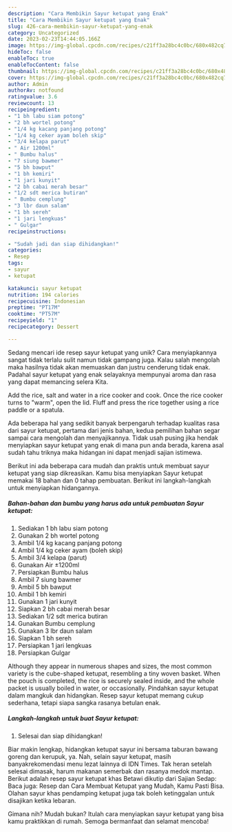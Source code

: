 ```yaml
---
description: "Cara Membikin Sayur ketupat yang Enak"
title: "Cara Membikin Sayur ketupat yang Enak"
slug: 426-cara-membikin-sayur-ketupat-yang-enak
category: Uncategorized
date: 2023-02-23T14:44:05.166Z
image: https://img-global.cpcdn.com/recipes/c21ff3a28bc4c0bc/680x482cq70/sayur-ketupat-foto-resep-utama.jpg
hideToc: false
enableToc: true
enableTocContent: false
thumbnail: https://img-global.cpcdn.com/recipes/c21ff3a28bc4c0bc/680x482cq70/sayur-ketupat-foto-resep-utama.jpg
cover: https://img-global.cpcdn.com/recipes/c21ff3a28bc4c0bc/680x482cq70/sayur-ketupat-foto-resep-utama.jpg
author: Admin
authorAv: notfound
ratingvalue: 3.6
reviewcount: 13
recipeingredient:
- "1 bh labu siam potong"
- "2 bh wortel potong"
- "1/4 kg kacang panjang potong"
- "1/4 kg ceker ayam boleh skip"
- "3/4 kelapa parut"
- " Air 1200ml"
- " Bumbu halus"
- "7 siung bawmer"
- "5 bh bawput"
- "1 bh kemiri"
- "1 jari kunyit"
- "2 bh cabai merah besar"
- "1/2 sdt merica butiran"
- " Bumbu cemplung"
- "3 lbr daun salam"
- "1 bh sereh"
- "1 jari lengkuas"
- " Gulgar"
recipeinstructions:

- "Sudah jadi dan siap dihidangkan!"
categories:
- Resep
tags:
- sayur
- ketupat

katakunci: sayur ketupat 
nutrition: 194 calories
recipecuisine: Indonesian
preptime: "PT17M"
cooktime: "PT57M"
recipeyield: "1"
recipecategory: Dessert

---
```





Sedang mencari ide resep sayur ketupat yang unik? Cara menyiapkannya sangat tidak terlalu sulit namun tidak gampang juga. Kalau salah mengolah maka hasilnya tidak akan memuaskan dan justru cenderung tidak enak. Padahal sayur ketupat yang enak selayaknya mempunyai aroma dan rasa yang dapat memancing selera Kita.





Add the rice, salt and water in a rice cooker and cook. Once the rice cooker turns to &#34;warm&#34;, open the lid. Fluff and press the rice together using a rice paddle or a spatula.

Ada beberapa hal yang sedikit banyak berpengaruh terhadap kualitas rasa dari sayur ketupat, pertama dari jenis bahan, kedua pemilihan bahan segar sampai cara mengolah dan menyajikannya. Tidak usah pusing jika hendak menyiapkan sayur ketupat yang enak di mana pun anda berada, karena asal sudah tahu triknya maka hidangan ini dapat menjadi sajian istimewa.






Berikut ini ada beberapa cara mudah dan praktis untuk membuat sayur ketupat yang siap dikreasikan. Kamu bisa menyiapkan Sayur ketupat memakai 18 bahan dan 0 tahap pembuatan. Berikut ini langkah-langkah untuk menyiapkan hidangannya.

<!--inarticleads1-->

##### Bahan-bahan dan bumbu yang harus ada untuk pembuatan Sayur ketupat:

1. Sediakan 1 bh labu siam potong
1. Gunakan 2 bh wortel potong
1. Ambil 1/4 kg kacang panjang potong
1. Ambil 1/4 kg ceker ayam (boleh skip)
1. Ambil 3/4 kelapa (parut)
1. Gunakan  Air ±1200ml
1. Persiapkan  Bumbu halus
1. Ambil 7 siung bawmer
1. Ambil 5 bh bawput
1. Ambil 1 bh kemiri
1. Gunakan 1 jari kunyit
1. Siapkan 2 bh cabai merah besar
1. Sediakan 1/2 sdt merica butiran
1. Gunakan  Bumbu cemplung
1. Gunakan 3 lbr daun salam
1. Siapkan 1 bh sereh
1. Persiapkan 1 jari lengkuas
1. Persiapkan  Gulgar


Although they appear in numerous shapes and sizes, the most common variety is the cube-shaped ketupat, resembling a tiny woven basket. When the pouch is completed, the rice is securely sealed inside, and the whole packet is usually boiled in water, or occasionally. Pindahkan sayur ketupat dalam mangkuk dan hidangkan. Resep sayur ketupat memang cukup sederhana, tetapi siapa sangka rasanya betulan enak. 

<!--inarticleads2-->

##### Langkah-langkah untuk buat Sayur ketupat:


1. Selesai dan siap dihidangkan!

Biar makin lengkap, hidangkan ketupat sayur ini bersama taburan bawang goreng dan kerupuk, ya. Nah, selain sayur ketupat, masih banyakrekomendasi menu lezat lainnya di IDN Times. Tak heran setelah selesai dimasak, harum makanan semerbak dan rasanya medok mantap. Berikut adalah resep sayur ketupat khas Betawi dikutip dari Sajian Sedap: Baca juga: Resep dan Cara Membuat Ketupat yang Mudah, Kamu Pasti Bisa. Olahan sayur khas pendamping ketupat juga tak boleh ketinggalan untuk disajikan ketika lebaran. 

Gimana nih? Mudah bukan? Itulah cara menyiapkan sayur ketupat yang bisa kamu praktikkan di rumah. Semoga bermanfaat dan selamat mencoba!
